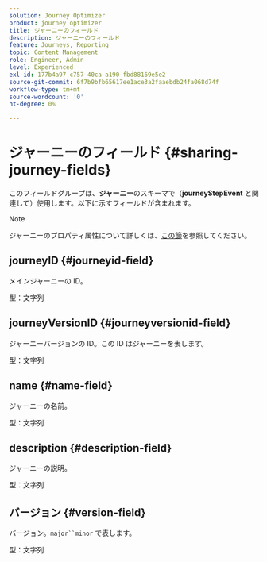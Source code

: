 ```yaml
---
solution: Journey Optimizer
product: journey optimizer
title: ジャーニーのフィールド
description: ジャーニーのフィールド
feature: Journeys, Reporting
topic: Content Management
role: Engineer, Admin
level: Experienced
exl-id: 177b4a97-c757-40ca-a190-fbd88169e5e2
source-git-commit: 6f7b9bfb65617ee1ace3a2faaebdb24fa068d74f
workflow-type: tm+mt
source-wordcount: '0'
ht-degree: 0%

---
```


# ジャーニーのフィールド {#sharing-journey-fields}

このフィールドグループは、**ジャーニー**&#x200B;のスキーマで（**journeyStepEvent** と関連して）使用します。以下に示すフィールドが含まれます。


>[!NOTE]
>
>ジャーニーのプロパティ属性について詳しくは、[この節](../building-journeys/expression/journey-properties.md#journey-propertoes-fields)を参照してください。


## journeyID {#journeyid-field}

メインジャーニーの ID。

型：文字列

## journeyVersionID {#journeyversionid-field}

ジャーニーバージョンの ID。この ID はジャーニーを表します。

型：文字列

## name {#name-field}

ジャーニーの名前。

型：文字列

## description {#description-field}

ジャーニーの説明。

型：文字列

## バージョン {#version-field}

バージョン。`major``minor` で表します。

型：文字列
